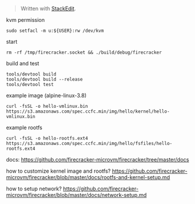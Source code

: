 

> Written with [StackEdit](https://stackedit.io/).

kvm permission
```
sudo setfacl -m u:${USER}:rw /dev/kvm
```

start
```
rm -rf /tmp/firecracker.socket && ./build/debug/firecracker
```

build and test
```
tools/devtool build
tools/devtool build --release
tools/devtool test
```

example image (alpine-linux-3.8)
```
curl -fsSL -o hello-vmlinux.bin https://s3.amazonaws.com/spec.ccfc.min/img/hello/kernel/hello-vmlinux.bin
```
example rootfs
```
curl -fsSL -o hello-rootfs.ext4 https://s3.amazonaws.com/spec.ccfc.min/img/hello/fsfiles/hello-rootfs.ext4
```

docs: https://github.com/firecracker-microvm/firecracker/tree/master/docs

how to customize kernel image and rootfs?
https://github.com/firecracker-microvm/firecracker/blob/master/docs/rootfs-and-kernel-setup.md

how to setup network?
https://github.com/firecracker-microvm/firecracker/blob/master/docs/network-setup.md

<!--stackedit_data:
eyJoaXN0b3J5IjpbMTk0OTU4NTE4Ml19
-->
